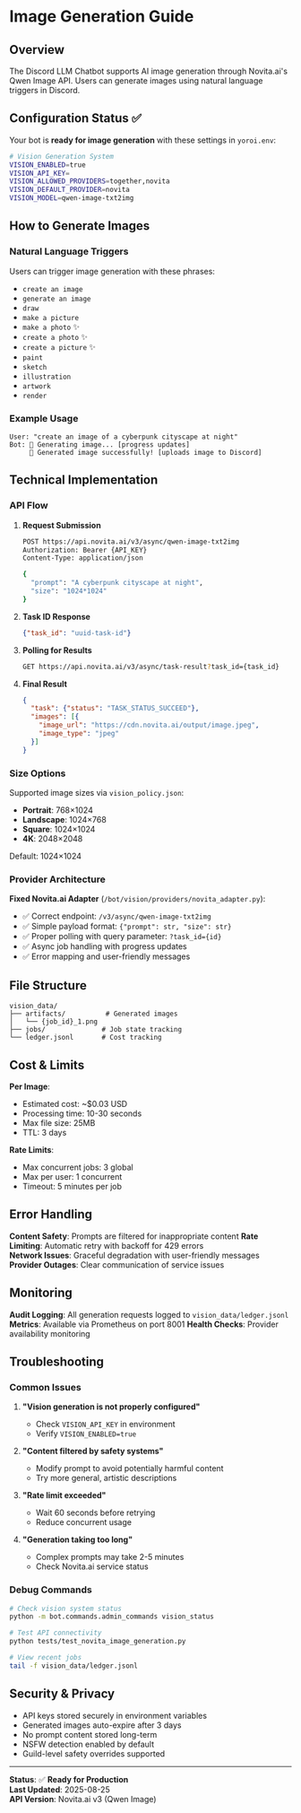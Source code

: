 # Image Generation Guide

## Overview

The Discord LLM Chatbot supports AI image generation through Novita.ai's Qwen Image API. Users can generate images using natural language triggers in Discord.

## Configuration Status ✅

Your bot is **ready for image generation** with these settings in `yoroi.env`:

```bash
# Vision Generation System
VISION_ENABLED=true
VISION_API_KEY=
VISION_ALLOWED_PROVIDERS=together,novita
VISION_DEFAULT_PROVIDER=novita
VISION_MODEL=qwen-image-txt2img
```

## How to Generate Images

### **Natural Language Triggers**

Users can trigger image generation with these phrases:
- `create an image`
- `generate an image` 
- `draw`
- `make a picture`
- `make a photo` ✨
- `create a photo` ✨
- `create a picture` ✨
- `paint`
- `sketch`
- `illustration`
- `artwork`
- `render`

### **Example Usage**

```
User: "create an image of a cyberpunk cityscape at night"
Bot: 🎨 Generating image... [progress updates]
     📸 Generated image successfully! [uploads image to Discord]
```

## Technical Implementation

### **API Flow**

1. **Request Submission**
   ```bash
   POST https://api.novita.ai/v3/async/qwen-image-txt2img
   Authorization: Bearer {API_KEY}
   Content-Type: application/json
   
   {
     "prompt": "A cyberpunk cityscape at night",
     "size": "1024*1024"
   }
   ```

2. **Task ID Response**
   ```json
   {"task_id": "uuid-task-id"}
   ```

3. **Polling for Results**
   ```bash
   GET https://api.novita.ai/v3/async/task-result?task_id={task_id}
   ```

4. **Final Result**
   ```json
   {
     "task": {"status": "TASK_STATUS_SUCCEED"},
     "images": [{
       "image_url": "https://cdn.novita.ai/output/image.jpeg",
       "image_type": "jpeg"
     }]
   }
   ```

### **Size Options**

Supported image sizes via `vision_policy.json`:
- **Portrait**: 768×1024
- **Landscape**: 1024×768  
- **Square**: 1024×1024
- **4K**: 2048×2048

Default: 1024×1024

### **Provider Architecture**

**Fixed Novita.ai Adapter** (`/bot/vision/providers/novita_adapter.py`):
- ✅ Correct endpoint: `/v3/async/qwen-image-txt2img`
- ✅ Simple payload format: `{"prompt": str, "size": str}`
- ✅ Proper polling with query parameter: `?task_id={id}`
- ✅ Async job handling with progress updates
- ✅ Error mapping and user-friendly messages

## File Structure

```
vision_data/
├── artifacts/          # Generated images
│   └── {job_id}_1.png
├── jobs/              # Job state tracking  
└── ledger.jsonl       # Cost tracking
```

## Cost & Limits

**Per Image**:
- Estimated cost: ~$0.03 USD
- Processing time: 10-30 seconds
- Max file size: 25MB
- TTL: 3 days

**Rate Limits**:
- Max concurrent jobs: 3 global
- Max per user: 1 concurrent
- Timeout: 5 minutes per job

## Error Handling

**Content Safety**: Prompts are filtered for inappropriate content
**Rate Limiting**: Automatic retry with backoff for 429 errors  
**Network Issues**: Graceful degradation with user-friendly messages
**Provider Outages**: Clear communication of service issues

## Monitoring

**Audit Logging**: All generation requests logged to `vision_data/ledger.jsonl`
**Metrics**: Available via Prometheus on port 8001
**Health Checks**: Provider availability monitoring

## Troubleshooting

### **Common Issues**

1. **"Vision generation is not properly configured"**
   - Check `VISION_API_KEY` in environment
   - Verify `VISION_ENABLED=true`

2. **"Content filtered by safety systems"**
   - Modify prompt to avoid potentially harmful content
   - Try more general, artistic descriptions

3. **"Rate limit exceeded"**
   - Wait 60 seconds before retrying
   - Reduce concurrent usage

4. **"Generation taking too long"**
   - Complex prompts may take 2-5 minutes
   - Check Novita.ai service status

### **Debug Commands**

```bash
# Check vision system status
python -m bot.commands.admin_commands vision_status

# Test API connectivity  
python tests/test_novita_image_generation.py

# View recent jobs
tail -f vision_data/ledger.jsonl
```

## Security & Privacy

- API keys stored securely in environment variables
- Generated images auto-expire after 3 days
- No prompt content stored long-term
- NSFW detection enabled by default
- Guild-level safety overrides supported

---

**Status**: ✅ **Ready for Production**  
**Last Updated**: 2025-08-25  
**API Version**: Novita.ai v3 (Qwen Image)
